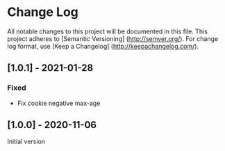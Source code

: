 # Change Log

All notable changes to this project will be documented in this file. This project adheres
to [Semantic Versioning] (http://semver.org/). For change log format,
use [Keep a Changelog] (http://keepachangelog.com/).

## [1.0.1] - 2021-01-28

### Fixed

- Fix cookie negative max-age

## [1.0.0] - 2020-11-06

Initial version